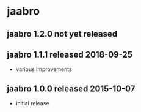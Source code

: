 
# jaabro


## jaabro 1.2.0 not yet released


## jaabro 1.1.1 released 2018-09-25

* various improvements


## jaabro 1.0.0 released 2015-10-07

* initial release

